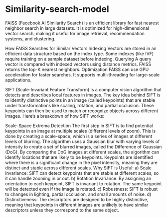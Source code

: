 # Similarity-search-model

FAISS (Facebook AI Similarity Search) is an efficient library for fast nearest neighbor search in large datasets. It is optimized for high-dimensional vector search, making it useful for image retrieval, recommendation systems, and clustering.

How FAISS Searches for Similar Vectors
Indexing
Vectors are stored in an efficient data structure based on the index type.
Some indexes (like IVF) require training on a sample dataset before indexing.
Querying
A query vector is compared with indexed vectors using distance metrics.
FAISS returns the top-K nearest neighbors.
Optimization
FAISS can use GPU acceleration for faster searches.
It supports multi-threading for large-scale applications.


SIFT (Scale-Invariant Feature Transform) is a computer vision algorithm that detects and describes local features in images. The key idea behind SIFT is to identify distinctive points in an image (called keypoints) that are stable under transformations like scaling, rotation, and partial occlusion. These keypoints can then be used to match or recognize objects across different images. Here’s a breakdown of how SIFT works:

Scale-Space Extrema Detection
The first step in SIFT is to find potential keypoints in an image at multiple scales (different levels of zoom). This is done by creating a scale-space, which is a series of images at different levels of blurring.
The algorithm uses a Gaussian blur with varying levels of intensity to create a set of blurred images, called the Difference of Gaussian (DoG). By comparing the DoG images at different scales, the algorithm can identify locations that are likely to be keypoints.
Keypoints are identified where there is a significant change in the pixel intensity, meaning they are distinct and stable across different scales.
Why SIFT is Useful:
a) Scale Invariance: SIFT can detect keypoints that are stable at different scales, so it can handle zooming in or out.
b) Rotation Invariance: By assigning an orientation to each keypoint, SIFT is invariant to rotation. The same keypoint will be detected even if the image is rotated.
c) Robustness: SIFT is robust to changes in lighting, partial occlusion, and small amounts of noise.
d) Distinctiveness: The descriptors are designed to be highly distinctive, meaning that keypoints in different images are unlikely to have similar descriptors unless they correspond to the same object.
